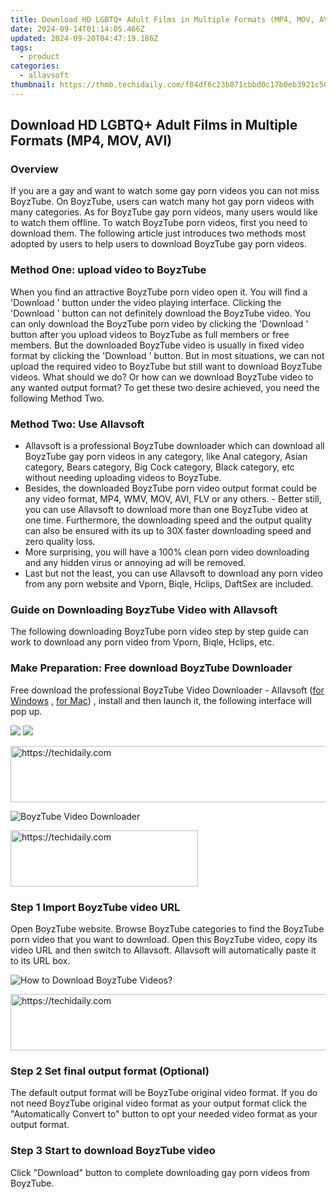 ```yaml
---
title: Download HD LGBTQ+ Adult Films in Multiple Formats (MP4, MOV, AVI)
date: 2024-09-14T01:14:05.466Z
updated: 2024-09-20T04:47:19.186Z
tags:
  - product
categories:
  - allavsoft
thumbnail: https://thmb.techidaily.com/f04df6c23b871cbbd0c17b0eb3921c505712d724d4bbb61a362d901e0200289d.jpg
---
```


## Download HD LGBTQ+ Adult Films in Multiple Formats (MP4, MOV, AVI)

### Overview

If you are a gay and want to watch some gay porn videos you can not miss BoyzTube. On BoyzTube, users can watch many hot gay porn videos with many categories. As for BoyzTube gay porn videos, many users would like to watch them offline. To watch BoyzTube porn videos, first you need to download them. The following article just introduces two methods most adopted by users to help users to download BoyzTube gay porn videos.

### Method One: upload video to BoyzTube

When you find an attractive BoyzTube porn video open it. You will find a 'Download ' button under the video playing interface. Clicking the 'Download ' button can not definitely download the BoyzTube video. You can only download the BoyzTube porn video by clicking the 'Download ' button after you upload videos to BoyzTube as full members or free members. But the downloaded BoyzTube video is usually in fixed video format by clicking the 'Download ' button. But in most situations, we can not upload the required video to BoyzTube but still want to download BoyzTube videos. What should we do? Or how can we download BoyzTube video to any wanted output format? To get these two desire achieved, you need the following Method Two.

### Method Two: Use Allavsoft

* Allavsoft is a professional BoyzTube downloader which can download all BoyzTube gay porn videos in any category, like Anal category, Asian category, Bears category, Big Cock category, Black category, etc without needing uploading videos to BoyzTube.
* Besides, the downloaded BoyzTube porn video output format could be any video format, MP4, WMV, MOV, AVI, FLV or any others. - Better still, you can use Allavsoft to download more than one BoyzTube video at one time. Furthermore, the downloading speed and the output quality can also be ensured with its up to 30X faster downloading speed and zero quality loss.
* More surprising, you will have a 100% clean porn video downloading and any hidden virus or annoying ad will be removed.
* Last but not the least, you can use Allavsoft to download any porn video from any porn website and Vporn, Biqle, Hclips, DaftSex are included.

### Guide on Downloading BoyzTube Video with Allavsoft

The following downloading BoyzTube porn video step by step guide can work to download any porn video from Vporn, Biqle, Hclips, etc.

### Make Preparation: Free download BoyzTube Downloader

Free download the professional BoyzTube Video Downloader - Allavsoft ([for Windows](https://tools.techidaily.com/allavsoft/products/) , [for Mac](https://tools.techidaily.com/allavsoft/products/)) , install and then launch it, the following interface will pop up.

[![](https://www.allavsoft.com/how-to/../images/how-to/free-download-win.jpg)](https://tools.techidaily.com/allavsoft/products/) [![](https://www.allavsoft.com/how-to/../images/how-to/free-download-mac.jpg)](https://tools.techidaily.com/allavsoft/products/)

<!-- affiliate ads begin -->
<a href="https://appsumo.8odi.net/c/5597632/2151889/7443" target="_top" id="2151889">
  <img src="//a.impactradius-go.com/display-ad/7443-2151889" border="0" alt="https://techidaily.com" width="728" height="90"/>
</a>
<img height="0" width="0" src="https://appsumo.8odi.net/i/5597632/2151889/7443" style="position:absolute;visibility:hidden;" border="0" />
<!-- affiliate ads end -->

![BoyzTube Video Downloader](https://www.allavsoft.com/how-to/../images/allavsoft/screen-shot-600.jpg)

<!-- affiliate ads begin -->
<a href="https://aligracehair.sjv.io/c/5597632/2006941/19272" target="_top" id="2006941">
  <img src="//a.impactradius-go.com/display-ad/19272-2006941" border="0" alt="https://techidaily.com" width="300" height="90"/>
</a>
<img height="0" width="0" src="https://aligracehair.sjv.io/i/5597632/2006941/19272" style="position:absolute;visibility:hidden;" border="0" />
<!-- affiliate ads end -->

### Step 1 Import BoyzTube video URL

Open BoyzTube website. Browse BoyzTube categories to find the BoyzTube porn video that you want to download. Open this BoyzTube video, copy its video URL and then switch to Allavsoft. Allavsoft will automatically paste it to its URL box.

![How to Download BoyzTube Videos?](https://www.allavsoft.com/how-to/../images/how-to/download-rtmp-video/download-rtmp-video.jpg)

<!-- affiliate ads begin -->
<a href="https://aligracehair.sjv.io/c/5597632/1880976/19272" target="_top" id="1880976">
  <img src="//a.impactradius-go.com/display-ad/19272-1880976" border="0" alt="https://techidaily.com" width="728" height="90"/>
</a>
<img height="0" width="0" src="https://aligracehair.sjv.io/i/5597632/1880976/19272" style="position:absolute;visibility:hidden;" border="0" />
<!-- affiliate ads end -->

### Step 2 Set final output format (Optional)

The default output format will be BoyzTube original video format. If you do not need BoyzTube original video format as your output format click the "Automatically Convert to" button to opt your needed video format as your output format.

### Step 3 Start to download BoyzTube video

Click "Download" button to complete downloading gay porn videos from BoyzTube.

<ins class="adsbygoogle"
     style="display:block"
     data-ad-format="autorelaxed"
     data-ad-client="ca-pub-7571918770474297"
     data-ad-slot="1223367746"></ins>

<ins class="adsbygoogle"
     style="display:block"
     data-ad-client="ca-pub-7571918770474297"
     data-ad-slot="8358498916"
     data-ad-format="auto"
     data-full-width-responsive="true"></ins>
